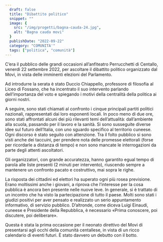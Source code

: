 ```yaml
---
  draft: false
  title: "Dibattito politico"
  snippet: ""
  image: {
    src: "/img/progetti/bagna-cauda-24.jpg",
    alt: "Bagna cauda movi"
  }
  publishDate: "2022-09-22"
  category: "COMUNITA'"
  tags: ["politica", "comunità"]
---
```

C’era il pubblico delle grandi occasioni all’anfiteatro Perrucchetti di Centallo, venerdì 22 settembre 2022, per ascoltare il dibattito politico organizzato dal Movi, in vista delle imminenti elezioni del Parlamento.

Ad introdurre la serata è stato Duccio Chiappello, professore di filosofia al Liceo di Fossano, che ha incentrato il suo intervento parlando dell’importanza del voto e spiegando i motivi della centralità della politica ai giorni nostri.

A seguire, sono stati chiamati al confronto i cinque principali partiti politici nazionali, rappresentati dai loro esponenti locali.
In poco meno di due ore, sono stati affrontati alcuni dei più rilevanti temi dell’attualità: dall’ambiente alla scuola, passando per il lavoro e la sanità. Si sono susseguite diverse idee sul futuro dell’Italia, con uno sguardo specifico al territorio cuneese. 
Ogni discorso è stato seguito con attenzione. Tra il folto pubblico si sono visti anche dei taccuini, per prendere nota delle promesse elettorali (forse per ricordarle a distanza di tempo) e non sono mancate le interrogazioni da parte degli attenti ascoltatori.

Gli organizzatori, con grande accuratezza, hanno garantito egual tempo di parola alle liste presenti (2 minuti per intervento), riuscendo sempre a mantenere un confronto pacato e costruttivo, mai sopra le righe. 

La risposta dei cittadini ed elettori ha superato ogni più rosea previsione. Erano moltissimi anche i giovani, a riprova che l’interesse per la cosa pubblica è ancora ben presente nelle nuove leve. In generale, si è trattato di un incontro che ha visto la partecipazione di tutto il paese. Molti sono stati i giudizi positivi per aver pensato e realizzato un serio appuntamento informativo, di servizio pubblico. D’altronde, come diceva Luigi Einaudi, cuneese e Presidente della Repubblica, è necessario «Prima conoscere, poi discutere, poi deliberare». 

Questa è stata la prima occasione per il neonato direttivo del Movi di presentarsi agli occhi della comunità centallese, in vista di un ricco calendario di eventi futuri. È stato davvero un debutto con il botto. 

